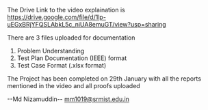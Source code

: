 The Drive Link to the video explaination is https://drive.google.com/file/d/1lp-uEGxBRjYFQSLAbkL5c_niUA8emuGT/view?usp=sharing

There are 3 files uploaded for documentation
1. Problem Understanding
2. Test Plan Documentation (IEEE) format
3. Test Case Format (.xlsx format)


The Project has been completed on 29th January with all the reports mentioned in the video and all proofs uploaded


--Md Nizamuddin--
mm1019@srmist.edu.in
